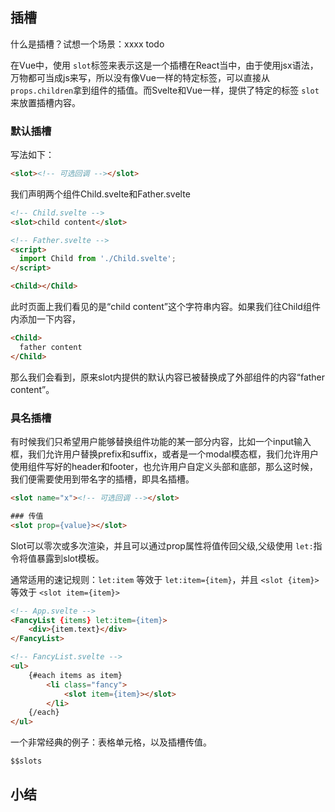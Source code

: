 ## 插槽

什么是插槽？试想一个场景：xxxx todo

在Vue中，使用 `slot`标签来表示这是一个插槽在React当中，由于使用jsx语法，万物都可当成js来写，所以没有像Vue一样的特定标签，可以直接从 `props.children`拿到组件的插值。而Svelte和Vue一样，提供了特定的标签 `slot`来放置插槽内容。

### 默认插槽
写法如下：
```html
<slot><!-- 可选回调 --></slot>
```
我们声明两个组件Child.svelte和Father.svelte
```html
<!-- Child.svelte -->
<slot>child content</slot>
```

```html
<!-- Father.svelte -->
<script>
  import Child from './Child.svelte';
</script>

<Child></Child>
```
此时页面上我们看见的是“child content”这个字符串内容。如果我们往Child组件内添加一下内容，
```html
<Child>
  father content
</Child>
```
那么我们会看到，原来slot内提供的默认内容已被替换成了外部组件的内容“father content”。

### 具名插槽
有时候我们只希望用户能够替换组件功能的某一部分内容，比如一个input输入框，我们允许用户替换prefix和suffix，或者是一个modal模态框，我们允许用户使用组件写好的header和footer，也允许用户自定义头部和底部，那么这时候，我们便需要使用到带名字的插槽，即具名插槽。
```html
<slot name="x"><!-- 可选回调 --></slot>

### 传值
<slot prop={value}></slot>
```

Slot可以零次或多次渲染，并且可以通过prop属性将值传回父级,父级使用 `let:`指令将值暴露到slot模板。

通常适用的速记规则：`let:item` 等效于 `let:item={item}`，并且 `<slot {item}>` 等效于 `<slot item={item}>`

```html
<!-- App.svelte -->
<FancyList {items} let:item={item}>
	<div>{item.text}</div>
</FancyList>

<!-- FancyList.svelte -->
<ul>
	{#each items as item}
		<li class="fancy">
			<slot item={item}></slot>
		</li>
	{/each}
</ul>
```

一个非常经典的例子：表格单元格，以及插槽传值。

`$$slots`

## 小结